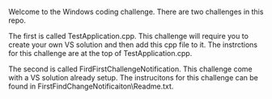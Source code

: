 Welcome to the Windows coding challenge. There are two challenges in this repo. 

The first is called TestApplication.cpp. This challenge will require you to create your own VS solution and then add this cpp file to it. The instrctions for this challenge are at the top of TestApplication.cpp.

The second is called FirdFirstChallengeNotification. This challenge come with a VS solution already setup. The instrucitons for this challenge can be found in FirstFindChangeNotificaiton\Readme.txt.
